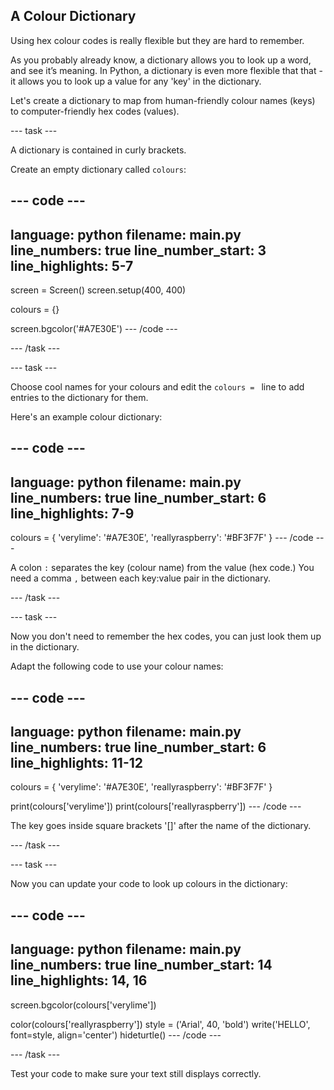 ## A Colour Dictionary

Using hex colour codes is really flexible but they are hard to remember. 

As you probably already know, a dictionary allows you to look up a word, and see it’s meaning. In Python, a dictionary is even more flexible that that - it allows you to look up a value for any 'key' in the dictionary.

Let's create a dictionary to map from human-friendly colour names (keys) to computer-friendly hex codes (values).

--- task ---

A dictionary is contained in curly brackets. 

Create an empty dictionary called `colours`:

--- code ---
---
language: python
filename: main.py
line_numbers: true
line_number_start: 3
line_highlights: 5-7
---
screen = Screen()
screen.setup(400, 400)

colours = {}

screen.bgcolor('#A7E30E')
--- /code ---

--- /task ---

--- task ---

Choose cool names for your colours and edit the `colours = ` line to add entries to the dictionary for them. 

Here's an example colour dictionary:

--- code ---
---
language: python
filename: main.py
line_numbers: true
line_number_start: 6
line_highlights: 7-9
---
colours = {
  'verylime': '#A7E30E',
  'reallyraspberry': '#BF3F7F'
}
--- /code ---
   
A colon `:` separates the key (colour name) from the value (hex code.) You need a comma `,` between each key:value pair in the dictionary. 

--- /task ---   

--- task ---

Now you don't need to remember the hex codes, you can just look them up in the dictionary. 

Adapt the following code to use your colour names:
  
--- code ---
---
language: python
filename: main.py
line_numbers: true
line_number_start: 6
line_highlights: 11-12
---
colours = {
  'verylime': '#A7E30E',
  'reallyraspberry': '#BF3F7F'
}

print(colours['verylime'])
print(colours['reallyraspberry'])
--- /code ---
  
The key goes inside square brackets '[]' after the name of the dictionary.

--- /task ---

--- task ---

Now you can update your code to look up colours in the dictionary:

--- code ---
---
language: python
filename: main.py
line_numbers: true
line_number_start: 14
line_highlights: 14, 16
---
screen.bgcolor(colours['verylime'])

color(colours['reallyraspberry'])
style = ('Arial', 40, 'bold')
write('HELLO', font=style, align='center')
hideturtle()
--- /code ---

--- /task ---

Test your code to make sure your text still displays correctly.
  




